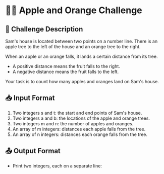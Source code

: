 # 🍎🍊 Apple and Orange Challenge

## 📝 Challenge Description

Sam's house is located between two points on a number line. There is an apple tree to the left of the house and an orange tree to the right.

When an apple or an orange falls, it lands a certain distance from its tree.

- A positive distance means the fruit falls to the right.
- A negative distance means the fruit falls to the left.

Your task is to count how many apples and oranges land on Sam's house.

## 📥 Input Format

1. Two integers s and t: the start and end points of Sam's house.
2. Two integers a and b: the locations of the apple and orange trees.
3. Two integers m and n: the number of apples and oranges.
4. An array of m integers: distances each apple falls from the tree.
5. An array of n integers: distances each orange falls from the tree.

## 📤 Output Format

- Print two integers, each on a separate line:

